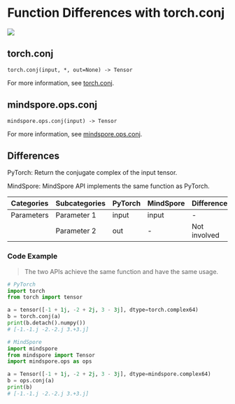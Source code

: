 # Function Differences with torch.conj

<a href="https://gitee.com/mindspore/docs/blob/master/docs/mindspore/source_en/note/api_mapping/pytorch_diff/conj.md" target="_blank"><img src="https://mindspore-website.obs.cn-north-4.myhuaweicloud.com/website-images/master/resource/_static/logo_source_en.png"></a>

## torch.conj

```text
torch.conj(input, *, out=None) -> Tensor
```

For more information, see [torch.conj](https://pytorch.org/docs/1.8.1/generated/torch.conj.html).

## mindspore.ops.conj

```text
mindspore.ops.conj(input) -> Tensor
```

For more information, see [mindspore.ops.conj](https://www.mindspore.cn/docs/en/master/api_python/ops/mindspore.ops.conj.html).

## Differences

PyTorch: Return the conjugate complex of the input tensor.

MindSpore: MindSpore API implements the same function as PyTorch.

| Categories | Subcategories | PyTorch | MindSpore | Differences   |
| ---- | ----- | ------- | --------- | -------------- |
| Parameters | Parameter 1 | input   | input     | -    |
|      | Parameter 2 | out     | -         | Not involved        |

### Code Example

> The two APIs achieve the same function and have the same usage.

```python
# PyTorch
import torch
from torch import tensor

a = tensor([-1 + 1j, -2 + 2j, 3 - 3j], dtype=torch.complex64)
b = torch.conj(a)
print(b.detach().numpy())
# [-1.-1.j -2.-2.j 3.+3.j]

# MindSpore
import mindspore
from mindspore import Tensor
import mindspore.ops as ops

a = Tensor([-1 + 1j, -2 + 2j, 3 - 3j], dtype=mindspore.complex64)
b = ops.conj(a)
print(b)
# [-1.-1.j -2.-2.j 3.+3.j]
```
